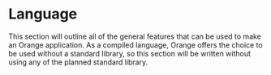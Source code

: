 # Language

This section will outline all of the general features that can be used to make an Orange application. As a compiled language, Orange offers the choice to be used without a standard library, so this section will be written without using any of the planned standard library. 
